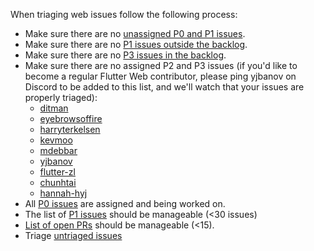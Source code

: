 When triaging web issues follow the following process:

* Make sure there are no [unassigned P0 and P1 issues](https://github.com/flutter/flutter/issues?q=is%3Aopen+is%3Aissue+label%3Ateam-web+label%3AP1%2CP0+no%3Aassignee).
* Make sure there are no [P1 issues outside the backlog](https://github.com/flutter/flutter/issues?q=is%3Aopen+is%3Aissue+label%3Ateam-web+label%3AP1%2CP0+-project%3Aflutter%2F41+).
* Make sure there are no [P3 issues in the backlog](https://github.com/flutter/flutter/issues?q=is%3Aopen+is%3Aissue+project%3Aflutter%2F41+label%3AP3).
* Make sure there are no assigned P2 and P3 issues (if you'd like to become a regular Flutter Web contributor, please ping yjbanov on Discord to be added to this list, and we'll watch that your issues are properly triaged):
  * [ditman](https://github.com/flutter/flutter/issues?q=is%3Aopen+is%3Aissue+label%3Ateam-web+label%3AP2%2CP3+assignee%3Aditman)
  * [eyebrowsoffire](https://github.com/flutter/flutter/issues?q=is%3Aopen+is%3Aissue+label%3Ateam-web+label%3AP2%2CP3+assignee%3Aeyebrowsoffire)
  * [harryterkelsen](https://github.com/flutter/flutter/issues?q=is%3Aopen+is%3Aissue+label%3Ateam-web+label%3AP2%2CP3+assignee%3Aharryterkelsen)
  * [kevmoo](https://github.com/flutter/flutter/issues?q=is%3Aopen+is%3Aissue+label%3Ateam-web+label%3AP2%2CP3+assignee%3Akevmoo)
  * [mdebbar](https://github.com/flutter/flutter/issues?q=is%3Aopen+is%3Aissue+label%3Ateam-web+label%3AP2%2CP3+assignee%3Amdebbar)
  * [yjbanov](https://github.com/flutter/flutter/issues?q=is%3Aopen+is%3Aissue+label%3Ateam-web+label%3AP2%2CP3+assignee%3Ayjbanov)
  * [flutter-zl](https://github.com/flutter/flutter/issues?q=is%3Aopen+is%3Aissue+label%3Ateam-web+label%3AP2%2CP3+assignee%3Aflutter-zl)
  * [chunhtai](https://github.com/flutter/flutter/issues?q=is%3Aopen+is%3Aissue+label%3Ateam-web+label%3AP2%2CP3+assignee%3Achunhtai)
  * [hannah-hyj](https://github.com/flutter/flutter/issues?q=is%3Aopen+is%3Aissue+label%3Ateam-web+label%3AP2%2CP3+assignee%3Ahannah-hyj)
* All [P0 issues](https://github.com/flutter/flutter/issues?q=is%3Aopen+is%3Aissue+label%3Ateam-web+label%3AP0) are assigned and being worked on.
* The list of [P1 issues](https://github.com/flutter/flutter/issues?q=is%3Aopen+is%3Aissue+label%3Ateam-web+label%3AP1) should be manageable (<30 issues)
* [List of open PRs](https://github.com/pulls?q=is%3Aopen+is%3Apr+archived%3Afalse+user%3Aflutter+sort%3Aupdated-asc+label%3Aplatform-web) should be manageable (<15).
* Triage [untriaged issues](https://github.com/flutter/flutter/issues?q=is%3Aissue+is%3Aopen+label%3Ateam-web%2Cfyi-web+-label%3Atriaged-web+no%3Aassignee+-label%3A%22will+need+additional+triage%22+sort%3Aupdated-asc+-label%3A%22waiting+for+customer+response%22+)
